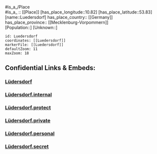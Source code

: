 ﻿---
location: [53.83,10.82] 
mapzoom: [7,12] 
mapmarker: city 
type: City
tags:
- geo/City


SpocWebEntityId: 32173
isDeleted: false
confidential: public

---
#is_a_/Place  
#is_a_ :: [[Place]] 
[has_place_longitude::10.82] 
[has_place_latitude::53.83] 
[name::Luedersdorf] 
has_place_country:: [[Germany]]  
has_place_province:: [[Mecklenburg-Vorpommern]]  
[Population::] 
[Unknown::] 


```leaflet
id: Luedersdorf
coordinates: [[Luedersdorf]] 
markerFile: [[Luedersdorf]] 
defaultZoom: 11 
maxZoom: 18
```


## Confidential Links & Embeds: 

### [Lüdersdorf](/_public/Earth/Continent/Europe/Europe~Central/Germany/Germany~East/Mecklenburg-Vorpommern/counties~MV/Nordwest-Mecklenburg/cities~NW-Mecklenburg/Schönberger_Land/boroughs~Schönb.Land/Lüdersdorf.md) 

### [Lüdersdorf.internal](/_internal/Earth/Continent/Europe/Europe~Central/Germany/Germany~East/Mecklenburg-Vorpommern/counties~MV/Nordwest-Mecklenburg/cities~NW-Mecklenburg/Schönberger_Land/boroughs~Schönb.Land/Lüdersdorf.internal.md) 

### [Lüdersdorf.protect](/_protect/Earth/Continent/Europe/Europe~Central/Germany/Germany~East/Mecklenburg-Vorpommern/counties~MV/Nordwest-Mecklenburg/cities~NW-Mecklenburg/Schönberger_Land/boroughs~Schönb.Land/Lüdersdorf.protect.md) 

### [Lüdersdorf.private](/_private/Earth/Continent/Europe/Europe~Central/Germany/Germany~East/Mecklenburg-Vorpommern/counties~MV/Nordwest-Mecklenburg/cities~NW-Mecklenburg/Schönberger_Land/boroughs~Schönb.Land/Lüdersdorf.private.md) 

### [Lüdersdorf.personal](/_personal/Earth/Continent/Europe/Europe~Central/Germany/Germany~East/Mecklenburg-Vorpommern/counties~MV/Nordwest-Mecklenburg/cities~NW-Mecklenburg/Schönberger_Land/boroughs~Schönb.Land/Lüdersdorf.personal.md) 

### [Lüdersdorf.secret](/_secret/Earth/Continent/Europe/Europe~Central/Germany/Germany~East/Mecklenburg-Vorpommern/counties~MV/Nordwest-Mecklenburg/cities~NW-Mecklenburg/Schönberger_Land/boroughs~Schönb.Land/Lüdersdorf.secret.md) 
